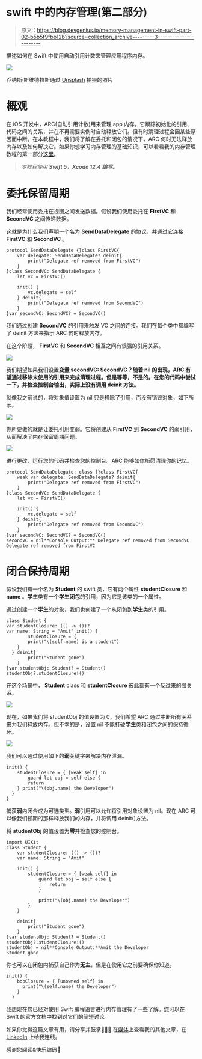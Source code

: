 # swift 中的内存管理(第二部分)

> 原文：<https://blog.devgenius.io/memory-management-in-swift-part-02-b5b5f9fbb12b?source=collection_archive---------3----------------------->

描述如何在 Swift 中使用自动引用计数来管理应用程序内存。

![](img/7b835364e10cb3e8e807555b3f197d07.png)

乔纳斯·斯维德拉斯通过 [Unsplash](https://unsplash.com/) 拍摄的照片

# 概观

在 iOS 开发中，ARC(自动引用计数)用来管理 app 内存。它跟踪初始化的引用、代码之间的关系，并在不再需要实例时自动释放它们。但有时清理过程会因某些原因而中断。在本教程中，我们将了解在委托和闭包的情况下，ARC 何时无法释放内存以及如何解决它。如果你想学习内存管理的基础知识，可以看看我的内存管理教程的第一部分[这里](https://levelup.gitconnected.com/arc-memory-management-in-swift-165fd0329f16)。

> *本教程使用* ***Swift 5，Xcode 12.4 编写。***

# 委托保留周期

我们经常使用委托在视图之间发送数据。假设我们使用委托在 **FirstVC** 和 **SecondVC** 之间传递数据。

这就是为什么我们声明一个名为 **SendDataDelegate** 的协议，并通过它连接 **FirstVC** 和 **SecondVC** 。

```
protocol SendDataDelegate {}class FirstVC{
    var delegate: SendDataDelegate? deinit{
        print("Delegate ref removed from FirstVC")
    }
}class SecondVC: SendDataDelegate {
    let vc = FirstVC()    

    init() { 
        vc.delegate = self
    } deinit{
        print("Delegate ref removed from SecondVC")
    }
}var secondVC: SecondVC? = SecondVC()
```

我们通过创建 **SecondVC** 的引用来触发 VC 之间的连接。我们在每个类中都编写了 deinit 方法来指示 ARC 何时释放内存。

在这个阶段， **FirstVC** 和 **SecondVC** 相互之间有很强的引用关系。

![](img/622988aa9d393bbf87768567fd2586dd.png)

我们期望如果我们设置**变量 secondVC: SecondVC？随着 **nil** 的出现，ARC 有望通过移除未使用的引用来完成清理过程。但是等等，不是的。在您的代码中尝试一下，并检查控制台输出，实际上没有调用 deinit 方法。**

就像我之前说的，将对象值设置为 nil 只是移除了引用，而没有销毁对象，如下所示。

![](img/2327b59b41d4ed1cc34485ad49110a72.png)

你所要做的就是让委托引用变弱。它将创建从 **FirstVC** 到 **SecondVC** 的弱引用，从而解决了内存保留周期问题。

![](img/b85eb1c431acc1f3258a2837395493f1.png)

进行更改，运行您的代码并检查您的控制台。ARC 能够如你所愿清理你的记忆。

```
protocol SendDataDelegate: class {}class FirstVC{
    weak var delegate: SendDataDelegate? deinit{
        print("Delegate ref removed from FirstVC")
    }
}class SecondVC: SendDataDelegate {
    let vc = FirstVC()    

    init() { 
        vc.delegate = self
    } deinit{
        print("Delegate ref removed from SecondVC")
    }
}var secondVC: SecondVC? = SecondVC()
secondVC = nil**Console Output:** Delegate ref removed from SecondVC
Delegate ref removed from FirstVC
```

# 闭合保持周期

假设我们有一个名为 **Student** 的 swift 类，它有两个属性 **studentClosure** 和 **name** 。**学生**类有一个**学生闭包**的引用，因为它是该类的一个属性。

通过创建一个**学生**的对象，我们也创建了一个从闭包到**学生**类的引用。

```
class Student {
var studentClosure: (() -> ())?
var name: String = "Amit" init() {
        studentClosure = {
        print("\(self.name) is a student")
    }
  } deinit{
        print("Student gone")
    }
}var studentObj: Student? = Student()
studentObj?.studentClosure!()
```

在这个场景中， **Student** class 和 **studentClosure** 彼此都有一个反过来的强关系。

![](img/e4cbd3a87cd61cad1649768dc11d78ee.png)

现在，如果我们将 studentObj 的值设置为 0，我们希望 ARC 通过中断所有关系来为我们释放内存。但不幸的是，设置 nil 不能打破**学生**类和闭包之间的保持循环。

![](img/399326bb9569e1585466b6fe84120906.png)

我们可以通过使用如下的**弱**关键字来解决内存泄漏。

```
init() {
    studentClosure = { [weak self] in
        guard let obj = self else {
        return
    } print("\(obj.name) the Developer")
  }
}
```

捕获**弱**内闭合成为可选类型。**弱**引用可以允许将引用对象设置为 nil。现在 ARC 可以像我们预期的那样释放我们的内存，并将调用 deinit()方法。

将 **studentObj** 的值设置为**零**并检查您的控制台。

```
import UIKit
class Student {
    var studentClosure: (() -> ())?
    var name: String = "Amit"

    init() {
        studentClosure = { [weak self] in
            guard let obj = self else {
                return
            }

            print("\(obj.name) the Developer")
        }
    }

    deinit{
        print("Student gone")
    }
}var studentObj: Student? = Student()
studentObj?.studentClosure!()
studentObj = nil**Console Output:**Amit the Developer
Student gone
```

你也可以在闭包内捕获自己作为**无主**，但是在使用它之前要确保你知道。

```
init() {
    bobClosure = { [unowned self] in
      print("\(self.name) the Developer")
    }
  }
```

我想现在您已经对使用 Swift 编程语言进行内存管理有了一些了解。您可以在 Swift 的官方文档中找到对它们的简短讨论。

如果你觉得这篇文章有用，请分享并鼓掌👏👏👏
在[媒体](https://medium.com/@arifulislam14)上查看我的其他文章，在 [LinkedIn](https://www.linkedin.com/in/arifparvez14/) 上给我连线。

感谢您阅读&快乐编码🙂